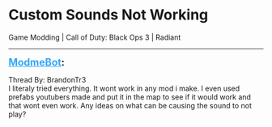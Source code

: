 # Custom Sounds Not Working
Game Modding | Call of Duty: Black Ops 3 | Radiant

---
<strong style="font-size: 1.4em;"><span style="text-decoration: underline;text-decoration-color: #34a7f9;"><span style="color:#34a7f9;">ModmeBot</span></span>:</strong>

<p>Thread By: BrandonTr3<br />I literaly tried everything. It wont work in any mod i make. I even used prefabs youtubers made and put it in the map to see if it would work and that wont even work. Any ideas on what can be causing the sound to not play?</p>
